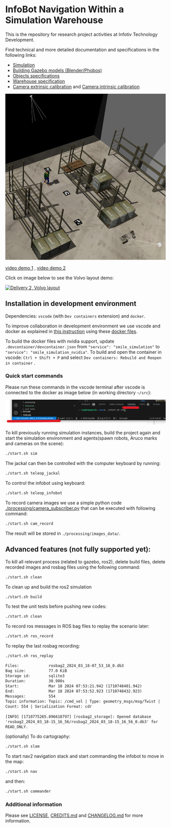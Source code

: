 # InfoBot Navigation Within a Simulation Warehouse

This is the repository for research project activities at Infotiv Technology Development.

Find technical and more detailed documentation and specifications in the following links:

- [Simulation](simulation/README.md)
- [Building Gazebo models (Blender/Phobos)](simulation/raw_models/README.md)
- [Objects specifications](simulation/raw_models/objects/README.md)
- [Warehouse specification](simulation/raw_models/warehouse/README.md)
- [Camera extrinsic calibration](processing/extrinsic) and [Camera intrinsic calibration](processing/intrinsic)

![Warehouse in Gazebo and ROS](resources/warehouse.png)

[video demo 1](resources/demo1.mp4)
,
[video demo 2](resources/demo2.mp4)


Click on image below to see the Volvo layout demo:

[![Delivery 2, Volvo layout](https://img.youtube.com/vi/f8ULCZFEM5Q/0.jpg)](https://www.youtube.com/watch?v=f8ULCZFEM5Q)

## Installation in development environment

Dependencies: `vscode` (with `Dev containers` extension) and `docker`.

To improve collaboration in development environment we use vscode and docker as explained in [this instruction](https://www.allisonthackston.com/articles/docker-development.html) using these [docker files](https://github.com/athackst/dockerfiles).

To build the docker files with nvidia support, update `.devcontainer/devcontainer.json`  from `"service": "smile_simulation"` to `"service": "smile_simulation_nvidia"`. To build and open the container in vscode: `Ctrl + Shift + P` and select `Dev containers: Rebuild and Reopen in container` . 


### Quick start commands
Please run these commands in the vscode terminal after vscode is connected to the docker as image below (in working directory `~/src`):

![dev container in vscode](resources/vscode.png)

To kill previously running simulation instances, build the project again and start the simulation environment and agents(spawn robots, Aruco marks and cameras on the scene):

```bash
./start.sh sim
```

The jackal can then be controlled with the computer keyboard by running:

```bash
./start.sh teleop_jackal
```
To control the infobot using keyboard:

```bash
./start.sh teleop_infobot
```

To record camera images we use a simple python code [./processing/camera_subscriber.py](./processin/camera_subscriber.py) that can be executed with following command:

```bash
./start.sh cam_record
```
The result will be stored in `./processing/images_data/`. 

## Advanced features (not fully supported yet):


To kill all relevant process (related to gazebo, ros2), delete build files, delete recorded images and rosbag files using the following command:

```bash
./start.sh clean
```

To clean up and build the ros2 simulation

```bash
./start.sh build
```
To test the unit tests before pushing new codes:
```bash
./start.sh clean
```


To record ros messages in ROS bag files to replay the scenario later:

```bash
./start.sh ros_record
```

To replay the last rosbag recording:

```bash
./start.sh ros_replay
```

```
Files:             rosbag2_2024_03_18-07_53_18_0.db3
Bag size:          77.0 KiB
Storage id:        sqlite3
Duration:          30.980s
Start:             Mar 18 2024 07:53:21.942 (1710748401.942)
End:               Mar 18 2024 07:53:52.923 (1710748432.923)
Messages:          554
Topic information: Topic: /cmd_vel | Type: geometry_msgs/msg/Twist | Count: 554 | Serialization Format: cdr

[INFO] [1710775265.896618797] [rosbag2_storage]: Opened database 'rosbag2_2024_03_18-15_16_56/rosbag2_2024_03_18-15_16_56_0.db3' for READ_ONLY.
```

(optionally) To do cartography: 

```bash
./start.sh slam
```

To start nav2 navigation stack and start commanding the infobot to move in the map:

```bash
./start.sh nav
```
and then: 

```bash
./start.sh commander
```

### Additional information

Please see [LICENSE](LINCESE), [CREDITS.md](CREDITS.md) and [CHANGELOG.md](CHANGELOG.md) for more information.
